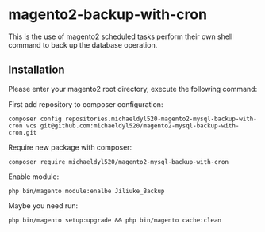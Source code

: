 # magento2-backup-with-cron
This is the use of magento2 scheduled tasks perform their own shell command to back up the database operation.
## Installation
Please enter your magento2 root directory, execute the following command:

First add repository to composer configuration:
```shell
composer config repositories.michaeldyl520-magento2-mysql-backup-with-cron vcs git@github.com:michaeldyl520/magento2-mysql-backup-with-cron.git
```
Require new package with composer:
```shell
composer require michaeldyl520/magento2-mysql-backup-with-cron
```
Enable module:
```shell
php bin/magento module:enalbe Jiliuke_Backup
```
Maybe you need run:
```shell
php bin/magento setup:upgrade && php bin/magento cache:clean
```
